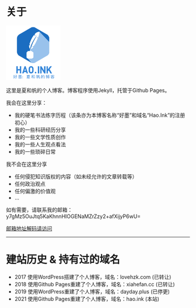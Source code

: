 # 关于

<img src="/icon/好墨1.png" width="150"> 

这里是夏和帆的个人博客。博客程序使用Jekyll，托管于Github Pages。

我会在这里分享：

- 我的硬笔书法练字历程（该条亦为本博客名称“好墨”和域名“Hao.Ink”的注册初心）
- 我的一些科研经历分享
- 我的一些文学性质创作
- 我的一些人生观点看法
- 我的一些琐碎日常

我不会在这里分享

- 任何侵犯知识版权的内容（如未经允许的文章转载等）
- 任何政治观点
- 任何偏激的价值观
- ...

如有需要，请联系我的邮箱：y7gMz5OuJtq5KaKhnnHIOGENaMZrZzy2+afXijyP6wU=

[邮箱地址解码请访问](https://www.online-toolz.com/tools/text-encryption-decryption.php)

--- 

# 建站历史 & 持有过的域名

- 2017 使用WordPress搭建了个人博客，域名：lovehzk.com (已转让)
- 2018 使用Github Pages重建了个人博客，域名：xiahefan.cc (已转让)
- 2019 使用WordPress重建了个人博客，域名：dayday.plus (已停更)
- 2021 使用Github Pages重建了个人博客，域名：hao.ink (本站)


